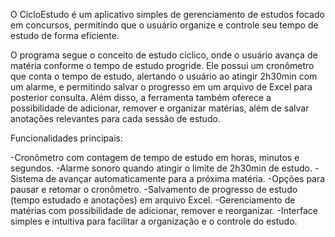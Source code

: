 O CicloEstudo é um aplicativo simples de gerenciamento de estudos focado em concursos, 
permitindo que o usuário organize e controle seu tempo de estudo de forma eficiente.


O programa segue o conceito de estudo cíclico, onde o usuário avança de matéria conforme o tempo de estudo progride.
Ele possui um cronômetro que conta o tempo de estudo, alertando o usuário ao atingir 2h30min com um alarme, 
e permitindo salvar o progresso em um arquivo de Excel para posterior consulta. Além disso, a ferramenta também oferece a possibilidade de adicionar,
remover e organizar matérias, além de salvar anotações relevantes para cada sessão de estudo.

Funcionalidades principais:

-Cronômetro com contagem de tempo de estudo em horas, minutos e segundos.
-Alarme sonoro quando atingir o limite de 2h30min de estudo.
-Sistema de avançar automaticamente para a próxima matéria.
-Opções para pausar e retomar o cronômetro.
-Salvamento de progresso de estudo (tempo estudado e anotações) em arquivo Excel.
-Gerenciamento de matérias com possibilidade de adicionar, remover e reorganizar.
-Interface simples e intuitiva para facilitar a organização e o controle do estudo.
